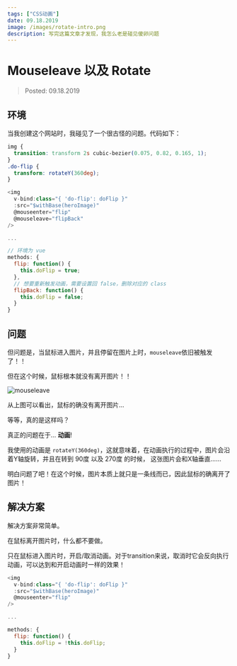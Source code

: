 ```yaml
---
tags: ["CSS动画"]
date: 09.18.2019
image: /images/rotate-intro.png
description: 写完这篇文章才发现，我怎么老是碰见傻卵问题
---
```


# Mouseleave 以及 Rotate
> Posted: 09.18.2019

<Tag />

## 环境

当我创建这个网站时，我碰见了一个很古怪的问题。代码如下：

```css
img {
  transition: transform 2s cubic-bezier(0.075, 0.82, 0.165, 1);
}
.do-flip {
  transform: rotateY(360deg);
}
```

```javascript
<img
  v-bind:class="{ 'do-flip': doFlip }"
  :src="$withBase(heroImage)"
  @mouseenter="flip"
  @mouseleave="flipBack"
/>

...

// 环境为 vue
methods: {
  flip: function() {
    this.doFlip = true;
  },
  // 想要重新触发动画，需要设置回 false，删除对应的 class
  flipBack: function() {
    this.doFlip = false;
  }
}
```

## 问题

但问题是，当鼠标进入图片，并且停留在图片上时，`mouseleave`依旧被触发了！！

但在这个时候，鼠标根本就没有离开图片！！

![mouseleave](/images/mouseleave.gif)

从上图可以看出，鼠标的确没有离开图片...

<span v-red>等等，真的是这样吗？</span>

真正的问题在于... **动画**!

我使用的动画是 `rotateY(360deg)`，这就意味着，在动画执行的过程中，图片会沿着Y轴旋转，并且在转到 90度 以及 270度 的时候，
这张图片会和X轴垂直……

明白问题了吧！在这个时候，图片本质上就只是一条线而已，因此鼠标的确离开了图片！

## 解决方案

解决方案非常简单。

在鼠标离开图片时，什么都不要做。

只在鼠标进入图片时，开启/取消动画。对于transition来说，取消时它会反向执行动画，可以达到和开启动画时一样的效果！

```javascript
<img
  v-bind:class="{ 'do-flip': doFlip }"
  :src="$withBase(heroImage)"
  @mouseenter="flip"
/>

...

methods: {
  flip: function() {
    this.doFlip = !this.doFlip;
  }
}
```

<Chirpy />